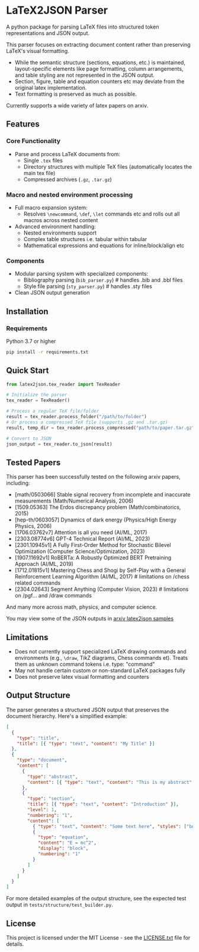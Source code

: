 # LaTeX2JSON Parser

A python package for parsing LaTeX files into structured token representations and JSON output.

This parser focuses on extracting document content rather than preserving LaTeX's visual formatting.

- While the semantic structure (sections, equations, etc.) is maintained, layout-specific elements like page formatting, column arrangements, and table styling are not represented in the JSON output.
- Section, figure, table and equation counters etc may deviate from the original latex implementation.
- Text formatting is preserved as much as possible.

Currently supports a wide variety of latex papers on arxiv.

## Features

### Core Functionality

- Parse and process LaTeX documents from:
  - Single `.tex` files
  - Directory structures with multiple TeX files (automatically locates the main tex file)
  - Compressed archives (`.gz`, `.tar.gz`)

### Macro and nested environment processing

- Full macro expansion system:
  - Resolves `\newcommand`, `\def`, `\let` commands etc and rolls out all macros across nested content
- Advanced environment handling:
  - Nested environments support
  - Complex table structures i.e. tabular within tabular
  - Mathematical expressions and equations for inline/block/align etc

### Components

- Modular parsing system with specialized components:
  - Bibliography parsing (`bib_parser.py`) # handles .bib and .bbl files
  - Style file parsing (`sty_parser.py`) # handles .sty files
- Clean JSON output generation

## Installation

### Requirements

Python 3.7 or higher

```bash
pip install -r requirements.txt
```

## Quick Start

```python
from latex2json.tex_reader import TexReader

# Initialize the parser
tex_reader = TexReader()

# Process a regular TeX file/folder
result = tex_reader.process_folder("/path/to/folder")
# Or process a compressed TeX file (supports .gz and .tar.gz)
result, temp_dir = tex_reader.process_compressed("path/to/paper.tar.gz")

# Convert to JSON
json_output = tex_reader.to_json(result)
```

## Tested Papers

This parser has been successfully tested on the following arxiv papers, including:

- [math/0503066] Stable signal recovery from incomplete and inaccurate measurements (Math/Numerical Analysis, 2006)
- [1509.05363] The Erdos discrepancy problem (Math/combinatorics, 2015)
- [hep-th/0603057] Dynamics of dark energy (Physics/High Energy Physics, 2006)
- [1706.03762v7] Attention is all you need (AI/ML, 2017)
- [2303.08774v6] GPT-4 Technical Report (AI/ML, 2023)
- [2301.10945v1] A Fully First-Order Method for Stochastic Bilevel Optimization (Computer Science/Optimization, 2023)
- [1907.11692v1] RoBERTa: A Robustly Optimized BERT Pretraining Approach (AI/ML, 2019)
- [1712.01815v1] Mastering Chess and Shogi by Self-Play with a General Reinforcement Learning Algorithm (AI/ML, 2017) # limitations on /chess related commands
- [2304.02643] Segment Anything (Computer Vision, 2023) # limitations on /pgf... and /draw commands

And many more across math, physics, and computer science.

You may view some of the JSON outputs in [arxiv latex2json samples](https://drive.google.com/drive/u/5/folders/1lZTWIq5q_vjMs5GUScuvdDjnktpXRajV)

## Limitations

- Does not currently support specialized LaTeX drawing commands and environments (e.g., `\draw`, TikZ diagrams, Chess commands et). Treats them as unknown command tokens i.e. type: "command"
- May not handle certain custom or non-standard LaTeX packages fully
- Does not preserve latex visual formatting and counters

## Output Structure

The parser generates a structured JSON output that preserves the document hierarchy. Here's a simplified example:

```json
[
  {
    "type": "title",
    "title": [{ "type": "text", "content": "My Title" }]
  },
  {
    "type": "document",
    "content": [
      {
        "type": "abstract",
        "content": [{ "type": "text", "content": "This is my abstract" }]
      },
      {
        "type": "section",
        "title": [{ "type": "text", "content": "Introduction" }],
        "level": 1,
        "numbering": "1",
        "content": [
          { "type": "text", "content": "Some text here", "styles": ["bold"] },
          {
            "type": "equation",
            "content": "E = mc^2",
            "display": "block",
            "numbering": "1"
          }
        ]
      }
    ]
  }
]
```

For more detailed examples of the output structure, see the expected test output in `tests/structure/test_builder.py`.

## License

This project is licensed under the MIT License - see the [LICENSE.txt](LICENSE.txt) file for details.
